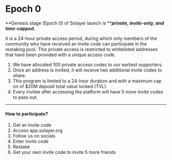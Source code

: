 # Epoch 0

**Genesis stage (Epoch 0) of Solayer launch is **_**private, invite-only, and time-capped.**_&#x20;

It is a 24-hour private access period, during which only members of the community who have received an invite code can participate in the restaking pool. This private access is restricted to whitelisted addresses that have been provided with a unique access code.

1. We have allocated 100 private access codes to our earliest supporters.
2. Once an address is invited, it will receive two additional invite codes to share.
3. This program is limited to a 24-hour duration and with a maximum cap on of $20M deposit total value locked (TVL).
4. Every invitee after accessing the platform will have 5 more invite codes to pass out.&#x20;

***

#### **How to participate?**&#x20;

1. Get an invite code&#x20;
2. Access app.solayer.org&#x20;
3. Follow us on socials&#x20;
4. Enter invite code&#x20;
5. Restake&#x20;
6. Get your own invite code to invite 5 more friends&#x20;
